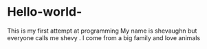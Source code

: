 # Hello-world-
This is my first attempt at programming 
My name is shevaughn but everyone calls me shevy .
I come from a big family and love animals 
